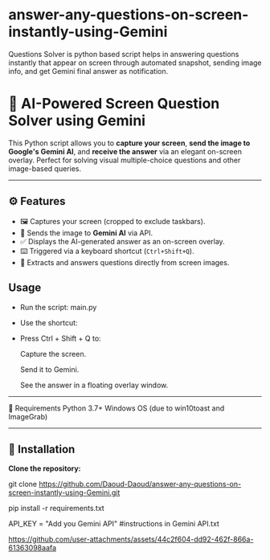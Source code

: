 # answer-any-questions-on-screen-instantly-using-Gemini
Questions Solver is python based script helps in answering questions instantly that appear on screen through automated snapshot, sending image info, and get Gemini final answer as notification.


# 📸 AI-Powered Screen Question Solver using Gemini

This Python script allows you to **capture your screen**, **send the image to Google's Gemini AI**, and **receive the answer** via an elegant on-screen overlay. Perfect for solving visual multiple-choice questions and other image-based queries.

---

## ⚙️ Features

- 🖼️ Captures your screen (cropped to exclude taskbars).
- 🤖 Sends the image to **Gemini AI** via API.
- ✅ Displays the AI-generated answer as an on-screen overlay.
- ⌨️ Triggered via a keyboard shortcut (`Ctrl+Shift+Q`).
- 🧠 Extracts and answers questions directly from screen images.



## Usage

- Run the script:
    main.py
  
- Use the shortcut:

- Press Ctrl + Shift + Q to:

    Capture the screen.
    
    Send it to Gemini.
    
    See the answer in a floating overlay window.


---

📝 Requirements
  Python 3.7+
  Windows OS (due to win10toast and ImageGrab)

---


## 🚀 Installation

 **Clone the repository:**

   git clone https://github.com/Daoud-Daoud/answer-any-questions-on-screen-instantly-using-Gemini.git


  pip install -r requirements.txt


  API_KEY = "Add you Gemini API"   #instructions in Gemini API.txt



https://github.com/user-attachments/assets/44c2f604-dd92-462f-866a-61363098aafa









